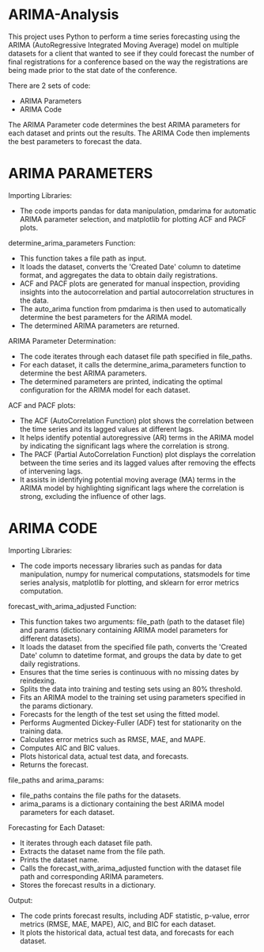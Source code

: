 # ARIMA-Analysis

This project uses Python to perform a time series forecasting using the ARIMA (AutoRegressive Integrated Moving Average) model on multiple datasets for a client that wanted to see if they could forecast the number of final registrations for a conference based on the way the registrations are being made prior to the stat date of the conference.

There are 2 sets of code: 
* ARIMA Parameters
* ARIMA Code

The ARIMA Parameter code determines the best ARIMA parameters for each dataset and prints out the results.
The ARIMA Code then implements the best parameters to forecast the data.


# ARIMA PARAMETERS

Importing Libraries:
* The code imports pandas for data manipulation, pmdarima for automatic ARIMA parameter selection, and matplotlib for plotting ACF and PACF plots.

determine_arima_parameters Function:
* This function takes a file path as input.
* It loads the dataset, converts the 'Created Date' column to datetime format, and aggregates the data to obtain daily registrations.
* ACF and PACF plots are generated for manual inspection, providing insights into the autocorrelation and partial autocorrelation structures in the data.
* The auto_arima function from pmdarima is then used to automatically determine the best parameters for the ARIMA model.
* The determined ARIMA parameters are returned.

ARIMA Parameter Determination:
* The code iterates through each dataset file path specified in file_paths.
* For each dataset, it calls the determine_arima_parameters function to determine the best ARIMA parameters.
* The determined parameters are printed, indicating the optimal configuration for the ARIMA model for each dataset.

ACF and PACF plots:
* The ACF (AutoCorrelation Function) plot shows the correlation between the time series and its lagged values at different lags.
* It helps identify potential autoregressive (AR) terms in the ARIMA model by indicating the significant lags where the correlation is strong.
* The PACF (Partial AutoCorrelation Function) plot displays the correlation between the time series and its lagged values after removing the effects of intervening lags.
* It assists in identifying potential moving average (MA) terms in the ARIMA model by highlighting significant lags where the correlation is strong, excluding the influence of other lags.



# ARIMA CODE
Importing Libraries: 
* The code imports necessary libraries such as pandas for data manipulation, numpy for numerical computations, statsmodels for time series analysis, matplotlib for plotting, and sklearn for error metrics computation.

forecast_with_arima_adjusted Function:

* This function takes two arguments: file_path (path to the dataset file) and params (dictionary containing ARIMA model parameters for different datasets).
* It loads the dataset from the specified file path, converts the 'Created Date' column to datetime format, and groups the data by date to get daily registrations.
* Ensures that the time series is continuous with no missing dates by reindexing.
* Splits the data into training and testing sets using an 80% threshold.
* Fits an ARIMA model to the training set using parameters specified in the params dictionary.
* Forecasts for the length of the test set using the fitted model.
* Performs Augmented Dickey-Fuller (ADF) test for stationarity on the training data.
* Calculates error metrics such as RMSE, MAE, and MAPE.
* Computes AIC and BIC values.
* Plots historical data, actual test data, and forecasts.
* Returns the forecast.

file_paths and arima_params:
* file_paths contains the file paths for the datasets.
* arima_params is a dictionary containing the best ARIMA model parameters for each dataset.

Forecasting for Each Dataset:
* It iterates through each dataset file path.
* Extracts the dataset name from the file path.
* Prints the dataset name.
* Calls the forecast_with_arima_adjusted function with the dataset file path and corresponding ARIMA parameters.
* Stores the forecast results in a dictionary.

Output:
* The code prints forecast results, including ADF statistic, p-value, error metrics (RMSE, MAE, MAPE), AIC, and BIC for each dataset.
* It plots the historical data, actual test data, and forecasts for each dataset.
